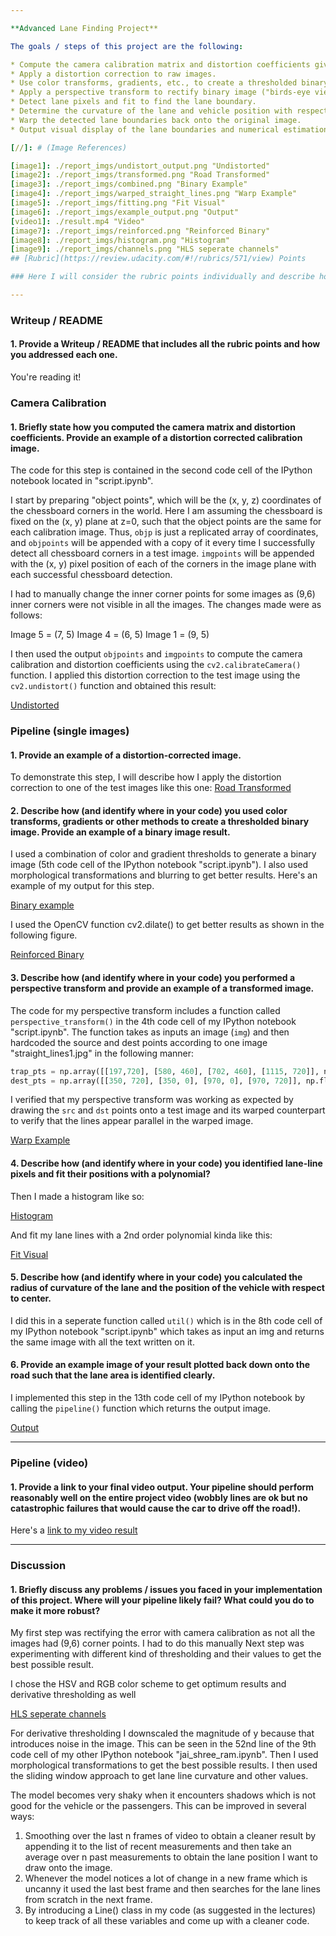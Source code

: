 ```yaml
---

**Advanced Lane Finding Project**

The goals / steps of this project are the following:

* Compute the camera calibration matrix and distortion coefficients given a set of chessboard images.
* Apply a distortion correction to raw images.
* Use color transforms, gradients, etc., to create a thresholded binary image.
* Apply a perspective transform to rectify binary image ("birds-eye view").
* Detect lane pixels and fit to find the lane boundary.
* Determine the curvature of the lane and vehicle position with respect to center.
* Warp the detected lane boundaries back onto the original image.
* Output visual display of the lane boundaries and numerical estimation of lane curvature and vehicle position.

[//]: # (Image References)

[image1]: ./report_imgs/undistort_output.png "Undistorted"
[image2]: ./report_imgs/transformed.png "Road Transformed"
[image3]: ./report_imgs/combined.png "Binary Example"
[image4]: ./report_imgs/warped_straight_lines.png "Warp Example"
[image5]: ./report_imgs/fitting.png "Fit Visual"
[image6]: ./report_imgs/example_output.png "Output"
[video1]: ./result.mp4 "Video"
[image7]: ./report_imgs/reinforced.png "Reinforced Binary"
[image8]: ./report_imgs/histogram.png "Histogram"
[image9]: ./report_imgs/channels.png "HLS seperate channels"
## [Rubric](https://review.udacity.com/#!/rubrics/571/view) Points

### Here I will consider the rubric points individually and describe how I addressed each point in my implementation.  

---
```


### Writeup / README

#### 1. Provide a Writeup / README that includes all the rubric points and how you addressed each one.

You're reading it!

### Camera Calibration

#### 1. Briefly state how you computed the camera matrix and distortion coefficients. Provide an example of a distortion corrected calibration image.

The code for this step is contained in the second code cell of the IPython notebook located in "script.ipynb".  

I start by preparing "object points", which will be the (x, y, z) coordinates of the chessboard corners in the world. Here I am assuming the chessboard is fixed on the (x, y) plane at z=0, such that the object points are the same for each calibration image.  Thus, `objp` is just a replicated array of coordinates, and `objpoints` will be appended with a copy of it every time I successfully detect all chessboard corners in a test image.  `imgpoints` will be appended with the (x, y) pixel position of each of the corners in the image plane with each successful chessboard detection.

I had to manually change the inner corner points for some images as (9,6) inner corners were not visible in all the images. The changes made were as follows:

Image 5 = (7, 5)
Image 4 = (6, 5)
Image 1 = (9, 5)

I then used the output `objpoints` and `imgpoints` to compute the camera calibration and distortion coefficients using the `cv2.calibrateCamera()` function.  I applied this distortion correction to the test image using the `cv2.undistort()` function and obtained this result: 

[Undistorted](./report_imgs/undistort_output.png)

### Pipeline (single images)

#### 1. Provide an example of a distortion-corrected image.

To demonstrate this step, I will describe how I apply the distortion correction to one of the test images like this one:
[Road Transformed](./report_imgs/transformed.png)

#### 2. Describe how (and identify where in your code) you used color transforms, gradients or other methods to create a thresholded binary image.  Provide an example of a binary image result.

I used a combination of color and gradient thresholds to generate a binary image (5th code cell of the IPython notebook "script.ipynb"). I also used morphological transformations and blurring to get better results. Here's an example of my output for this step. 

[Binary example](./report_imgs/combined.png)

I used the OpenCV function cv2.dilate() to get better results as shown in the following figure.

[Reinforced Binary](./report_imgs/reinforced.png)

#### 3. Describe how (and identify where in your code) you performed a perspective transform and provide an example of a transformed image.

The code for my perspective transform includes a function called `perspective_transform()` in the 4th code cell of my IPython notebook "script.ipynb".  The function takes as inputs an image (`img`) and then hardcoded the source and dest points according to one image "straight_lines1.jpg" in the following manner:

```python
trap_pts = np.array([[197,720], [580, 460], [702, 460], [1115, 720]], np.int32)
dest_pts = np.array([[350, 720], [350, 0], [970, 0], [970, 720]], np.float32)
```

I verified that my perspective transform was working as expected by drawing the `src` and `dst` points onto a test image and its warped counterpart to verify that the lines appear parallel in the warped image.

[Warp Example](./report_imgs/warped_straight_lines.png)

#### 4. Describe how (and identify where in your code) you identified lane-line pixels and fit their positions with a polynomial?

Then I made a histogram like so:

[Histogram](./report_imgs/histogram.png)

And fit my lane lines with a 2nd order polynomial kinda like this:

[Fit Visual](./report_imgs/fitting.png)

#### 5. Describe how (and identify where in your code) you calculated the radius of curvature of the lane and the position of the vehicle with respect to center.

I did this in a seperate function called `util()` which is in the 8th code cell of my IPython notebook "script.ipynb" which takes as input an img and returns the same image with all the text written on it.

#### 6. Provide an example image of your result plotted back down onto the road such that the lane area is identified clearly.

I implemented this step in the 13th code cell of my IPython notebook by calling the `pipeline()` function which returns the output image.

[Output](./report_imgs/example_output.png)

---

### Pipeline (video)

#### 1. Provide a link to your final video output.  Your pipeline should perform reasonably well on the entire project video (wobbly lines are ok but no catastrophic failures that would cause the car to drive off the road!).

Here's a [link to my video result](./submission.mp4)

---

### Discussion

#### 1. Briefly discuss any problems / issues you faced in your implementation of this project.  Where will your pipeline likely fail?  What could you do to make it more robust?

My first step was rectifying the error with camera calibration as not all the images had (9,6) corner points. I had to do this manually
Next step was experimenting with different kind of thresholding and their values to get the best possible result. 


I chose the HSV and RGB color scheme to get optimum results and derivative thresholding as well

[HLS seperate channels](./report_imgs/channels.png)

For derivative thresholding I downscaled the magnitude of y because that introduces noise in the image. This can be seen in the 52nd line of the 9th code cell of my other IPython notebook "jai_shree_ram.ipynb".
Then I used morphological transformations to get the best possible results.
I then used the sliding window approach to get lane line curvature and other values.

The model becomes very shaky when it encounters shadows which is not good for the vehicle or the passengers. This can be improved in several ways:

1. Smoothing over the last n frames of video to obtain a cleaner result by appending it to the list of recent measurements and then take an average over n past measurements to obtain the lane position I want to draw onto the image.
2. Whenever the model notices a lot of change in a new frame which is uncanny it used the last best frame and then searches for the lane lines from scratch in the next frame.
3. By introducing a Line() class in my code (as suggested in the lectures) to keep track of all these variables and come up with a cleaner code.

